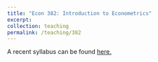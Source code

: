 ```yaml
---
title: "Econ 382: Introduction to Econometrics"
excerpt: 
collection: teaching
permalink: /teaching/382
---
```


A recent syllabus can be found [here.](../files/econ382syllabus.pdf)
